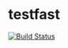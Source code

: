 # testfast

[![Build Status](https://travis-ci.org/Veraticus/testfast.jl.png)](https://travis-ci.org/Veraticus/testfast.jl)
